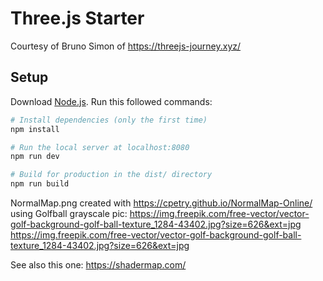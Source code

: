 # Three.js Starter
Courtesy of Bruno Simon of https://threejs-journey.xyz/

## Setup
Download [Node.js](https://nodejs.org/en/download/).
Run this followed commands:

``` bash
# Install dependencies (only the first time)
npm install

# Run the local server at localhost:8080
npm run dev

# Build for production in the dist/ directory
npm run build
```

NormalMap.png created with <https://cpetry.github.io/NormalMap-Online/>
using
Golfball grayscale pic:
<https://img.freepik.com/free-vector/vector-golf-background-golf-ball-texture_1284-43402.jpg?size=626&ext=jpg>
https://img.freepik.com/free-vector/vector-golf-background-golf-ball-texture_1284-43402.jpg?size=626&ext=jpg

See also this one:
<https://shadermap.com/>
